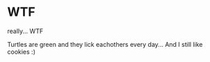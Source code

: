 # WTF
really... WTF

Turtles are green and they lick eachothers every day... And I still like cookies :)
